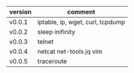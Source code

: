 |version|comment|
|-------|---------------------------------|
|v0.0.1|iptable, ip, wget, curl, tcpdump|
|v0.0.2|sleep inifinity|
|v0.0.3|telnet|
|v0.0.4|netcat net-tools jq vim|
|v0.0.5|traceroute|
